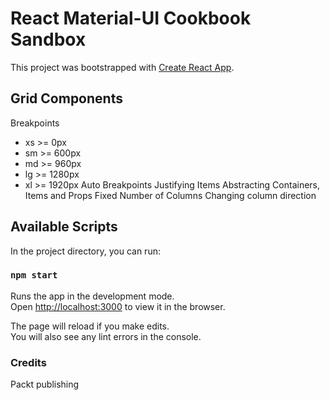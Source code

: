 # React Material-UI Cookbook Sandbox 
This project was bootstrapped with [Create React App](https://github.com/facebook/create-react-app).

## Grid Components
Breakpoints
- xs >= 0px
- sm >= 600px
- md >= 960px
- lg >= 1280px
- xl >= 1920px
Auto Breakpoints
Justifying Items
Abstracting Containers, Items and Props
Fixed Number of Columns
Changing column direction

## Available Scripts

In the project directory, you can run:

### `npm start`

Runs the app in the development mode.<br />
Open [http://localhost:3000](http://localhost:3000) to view it in the browser.

The page will reload if you make edits.<br />
You will also see any lint errors in the console.

### Credits

Packt publishing
